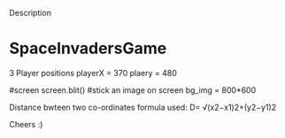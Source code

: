Description
# SpaceInvadersGame
3 Player positions
playerX =  370 
plaery =  480

#screen
screen.blit() #stick an image on screen
bg_img = 800*600

Distance bwteen two co-ordinates formula used:
D= √(x2−x1)2+(y2−y1)2

Cheers :)
